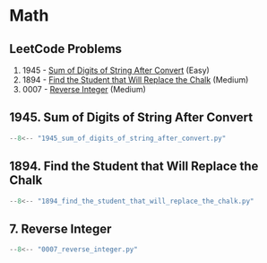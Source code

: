 # Math

## LeetCode Problems

1. 1945 - [Sum of Digits of String After Convert](https://leetcode.com/problems/sum-of-digits-of-string-after-convert/) (Easy)
2. 1894 - [Find the Student that Will Replace the Chalk](https://leetcode.com/problems/find-the-student-that-will-replace-the-chalk/) (Medium)
3. 0007 - [Reverse Integer](https://leetcode.com/problems/reverse-integer/) (Medium)

## 1945. Sum of Digits of String After Convert

```python
--8<-- "1945_sum_of_digits_of_string_after_convert.py"
```

## 1894. Find the Student that Will Replace the Chalk

```python
--8<-- "1894_find_the_student_that_will_replace_the_chalk.py"
```

## 7. Reverse Integer

```python
--8<-- "0007_reverse_integer.py"
```
